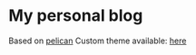 # My personal blog

Based on [pelican](http://docs.getpelican.com)
Custom theme available: [here](https://github.com/IxDay/pelican-chunk)

